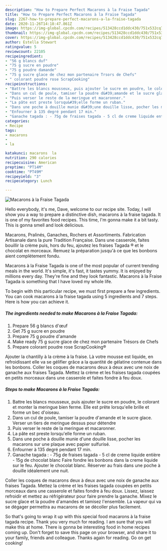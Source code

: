 ```yaml
---
description: "How to Prepare Perfect Macarons à la Fraise Tagada"
title: "How to Prepare Perfect Macarons à la Fraise Tagada"
slug: 2267-how-to-prepare-perfect-macarons-a-la-fraise-tagada
date: 2020-11-26T14:18:47.861Z
image: https://img-global.cpcdn.com/recipes/513428ccd1ddc430/751x532cq70/macarons-a-la-fraise-tagada-photo-principale-de-la-recette.jpg
thumbnail: https://img-global.cpcdn.com/recipes/513428ccd1ddc430/751x532cq70/macarons-a-la-fraise-tagada-photo-principale-de-la-recette.jpg
cover: https://img-global.cpcdn.com/recipes/513428ccd1ddc430/751x532cq70/macarons-a-la-fraise-tagada-photo-principale-de-la-recette.jpg
author: Estella Stewart
ratingvalue: 5
reviewcount: 22105
recipeingredient:
- "56 g blancs duf"
- "75 g sucre en poudre"
- "75 g poudre damande"
- "75 g sucre glace de chez mon partenaire Trsors de Chefs"
- " colorant poudre rose ScrapCooking"
recipeinstructions:
- "Battre les blancs mousseux, puis ajouter le sucre en poudre, le colorant et monter la meringue bien ferme. Elle est prête lorsqu&#39;elle brille et forme un bec d&#39;oiseau."
- "Dans un cul de poule, tamiser la poudre d&#39;amande et le sucre glace. Verser un tiers de meringue dessus pour détendre"
- "Puis verser le reste de la meringue et macaronner."
- "La pâte est preste lorsqu&#39;elle forme un ruban."
- "Dans une poche à douille munie d&#39;une douille lisse, pocher les macarons sur une plaque avec papier sulfurisé."
- "Enfourner à 135 degré pendant 17 min."
- "Ganache tagada : - 75g de fraises tagada - 5 cl de creme liquide entière - 15g de chocolat blanc Faire fondre les bonbons dans la creme liquide sur le feu. Ajouter le chocolat blanc. Réserver au frais dans une poche à douille idéalement une nuit."
categories:
- Recipe
tags:
- macarons
- 
- la

katakunci: macarons  la 
nutrition: 290 calories
recipecuisine: American
preptime: "PT14M"
cooktime: "PT49M"
recipeyield: "3"
recipecategory: Lunch

---
```



![Macarons à la Fraise Tagada](https://img-global.cpcdn.com/recipes/513428ccd1ddc430/751x532cq70/macarons-a-la-fraise-tagada-photo-principale-de-la-recette.jpg)

Hello everybody, it's me, Dave, welcome to our recipe site. Today, I will show you a way to prepare a distinctive dish, macarons à la fraise tagada. It is one of my favorites food recipes. This time, I'm gonna make it a bit tasty. This is gonna smell and look delicious.

Macarons, Pralinés, Ganaches, Rochers et Assortiments. Fabrication Artisanale dans la pure Tradition Française. Dans une casserole, faites bouillir la crème puis, hors du feu, ajoutez les fraises Tagada ® et le chocolat en morceaux. Remuez la préparation jusqu&#39;à ce que les bonbons aient complètement fondu.

Macarons à la Fraise Tagada is one of the most popular of current trending meals in the world. It's simple, it's fast, it tastes yummy. It is enjoyed by millions every day. They're fine and they look fantastic. Macarons à la Fraise Tagada is something that I have loved my whole life.


To begin with this particular recipe, we must first prepare a few ingredients. You can cook macarons à la fraise tagada using 5 ingredients and 7 steps. Here is how you can achieve it.

<!--inarticleads1-->

##### The ingredients needed to make Macarons à la Fraise Tagada:

1. Prepare 56 g blancs d&#39;œuf
1. Get 75 g sucre en poudre
1. Prepare 75 g poudre d&#39;amande
1. Make ready 75 g sucre glace de chez mon partenaire Trésors de Chefs
1. Prepare  colorant poudre rose ScrapCooking®


Ajouter la chantilly à la crème à la fraise. Là votre mousse est liquide, en refroidissant elle va se gélifier grâce a la quantité de gélatine contenue dans les bonbons. Coller les coques de macarons deux à deux avec une noix de ganache aux fraises Tagada. Mettez la crème et les fraises tagada coupées en petits morceaux dans une casserole et faites fondre à feu doux. 

<!--inarticleads2-->

##### Steps to make Macarons à la Fraise Tagada:

1. Battre les blancs mousseux, puis ajouter le sucre en poudre, le colorant et monter la meringue bien ferme. Elle est prête lorsqu&#39;elle brille et forme un bec d&#39;oiseau.
1. Dans un cul de poule, tamiser la poudre d&#39;amande et le sucre glace. Verser un tiers de meringue dessus pour détendre
1. Puis verser le reste de la meringue et macaronner.
1. La pâte est preste lorsqu&#39;elle forme un ruban.
1. Dans une poche à douille munie d&#39;une douille lisse, pocher les macarons sur une plaque avec papier sulfurisé.
1. Enfourner à 135 degré pendant 17 min.
1. Ganache tagada : - 75g de fraises tagada - 5 cl de creme liquide entière - 15g de chocolat blanc Faire fondre les bonbons dans la creme liquide sur le feu. Ajouter le chocolat blanc. Réserver au frais dans une poche à douille idéalement une nuit.


Coller les coques de macarons deux à deux avec une noix de ganache aux fraises Tagada. Mettez la crème et les fraises tagada coupées en petits morceaux dans une casserole et faites fondre à feu doux. Lissez, laissez refroidir et mettez au réfrigérateur pour faire prendre la ganache. Mixez le sucre glace et la poudre d&#39;amandes et tamisez l&#39;ensemble. La vapeur qui va se dégager permettra au macarons de se décoller plus facilement. 

So that's going to wrap it up with this special food macarons à la fraise tagada recipe. Thank you very much for reading. I am sure that you will make this at home. There is gonna be interesting food in home recipes coming up. Don't forget to save this page on your browser, and share it to your family, friends and colleague. Thanks again for reading. Go on get cooking!
